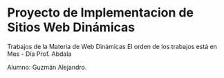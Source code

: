 # Proyecto de Implementacion de Sitios Web Dinámicas

Trabajos de la Materia de Web Dinámicas 
El orden de los trabajos está en Mes - Día
Prof. Abdala

Alumno: Guzmán Alejandro.
